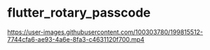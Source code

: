# flutter_rotary_passcode




https://user-images.githubusercontent.com/100303780/199815512-7744cfa6-ae93-4a6e-8fa3-c4631120f700.mp4


